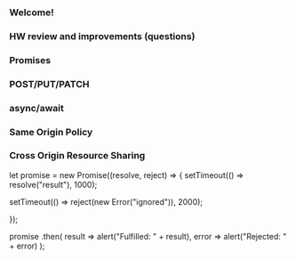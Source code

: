 ### Welcome!

### HW review and improvements (questions)

### Promises

### POST/PUT/PATCH

### async/await

### Same Origin Policy

### Cross Origin Resource Sharing


let promise = new Promise((resolve, reject) => {
  setTimeout(() => resolve("result"), 1000);

  setTimeout(() => reject(new Error("ignored")), 2000);

});

promise
  .then(
    result => alert("Fulfilled: " + result),
    error => alert("Rejected: " + error)
  );